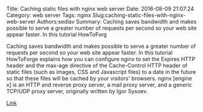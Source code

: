 Title: Caching static files with nginx web server
Date: 2016-08-09 21:07:24
Category: web server
Tags: nginx
Slug:caching-static-files-with-nginx-web-server
Authors:sedlav
Summary: Caching saves bandwidth and makes possible to serve a greater number of requests per second so your web site appear faster. In this tutorial HowToForg

Caching saves bandwidth and makes possible to serve a greater number of requests per second so your web site appear faster. In this tutorial HowToForge explains how you can configure nginx to set the Expires HTTP header and the max-age directive of the Cache-Control HTTP header of static files (such as images, CSS and Javascript files) to a date in the future so that these files will be cached by your visitors' browsers.
nginx [engine x] is an HTTP and reverse proxy server, a mail proxy server, and a generic TCP/UDP proxy server, originally written by Igor Sysoev.

[Link](https://www.howtoforge.com/tutorial/how-to-cache-static-files-on-nginx/)
